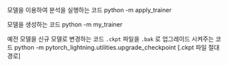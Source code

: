 모델을 이용하여 분석을 실행하는 코드
python -m apply_trainer

모델을 생성하는 코드
python -m my_trainer

예전 모델을 신규 모델로 변경하는 코드  `.ckpt` 파일을 `.bak` 로 업그레이드 시켜주는 코드
python -m pytorch_lightning.utilities.upgrade_checkpoint [.ckpt 파일 절대경로]
